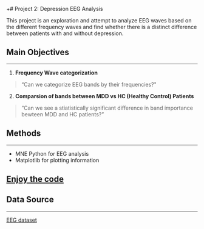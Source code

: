 +# Project 2: Depression EEG Analysis

This project is an exploration and attempt to analyze EEG waves based on the different frequency waves and find whether there is a distinct difference between patients with and without depression.

## Main Objectives 
---
1. **Frequency Wave categorization**
> “Can we categorize EEG bands by their frequencies?"
2. **Comparsion of bands between MDD vs HC (Healthy Control) Patients**
> “Can we see a stiatistically significant difference in band importance bewteen MDD and HC patients?”

## Methods
---
- MNE Python for EEG analysis 
- Matplotlib for plotting information

## [Enjoy the code](https://yurim-nam.github.io/healthlytics/docs/PANSS_Analysis/EEG_Analysis.html)

## Data Source 
---
[EEG dataset](https://reshare.ukdataservice.ac.uk/854301/)

